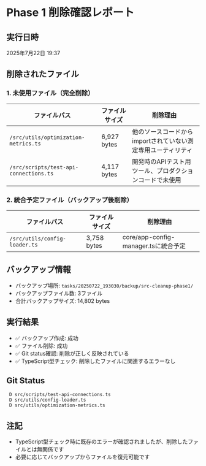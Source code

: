 # Phase 1 削除確認レポート

## 実行日時
2025年7月22日 19:37

## 削除されたファイル

### 1. 未使用ファイル（完全削除）
| ファイルパス | ファイルサイズ | 削除理由 |
|------------|--------------|---------|
| `/src/utils/optimization-metrics.ts` | 6,927 bytes | 他のソースコードからimportされていない測定専用ユーティリティ |
| `/src/scripts/test-api-connections.ts` | 4,117 bytes | 開発時のAPIテスト用ツール、プロダクションコードで未使用 |

### 2. 統合予定ファイル（バックアップ後削除）
| ファイルパス | ファイルサイズ | 削除理由 |
|------------|--------------|---------|
| `/src/utils/config-loader.ts` | 3,758 bytes | core/app-config-manager.tsに統合予定 |

## バックアップ情報
- バックアップ場所: `tasks/20250722_193030/backup/src-cleanup-phase1/`
- バックアップファイル数: 3ファイル
- 合計バックアップサイズ: 14,802 bytes

## 実行結果
- ✅ バックアップ作成: 成功
- ✅ ファイル削除: 成功
- ✅ Git status確認: 削除が正しく反映されている
- ✅ TypeScript型チェック: 削除したファイルに関連するエラーなし

## Git Status
```
 D src/scripts/test-api-connections.ts
 D src/utils/config-loader.ts
 D src/utils/optimization-metrics.ts
```

## 注記
- TypeScript型チェック時に既存のエラーが確認されましたが、削除したファイルとは無関係です
- 必要に応じてバックアップからファイルを復元可能です